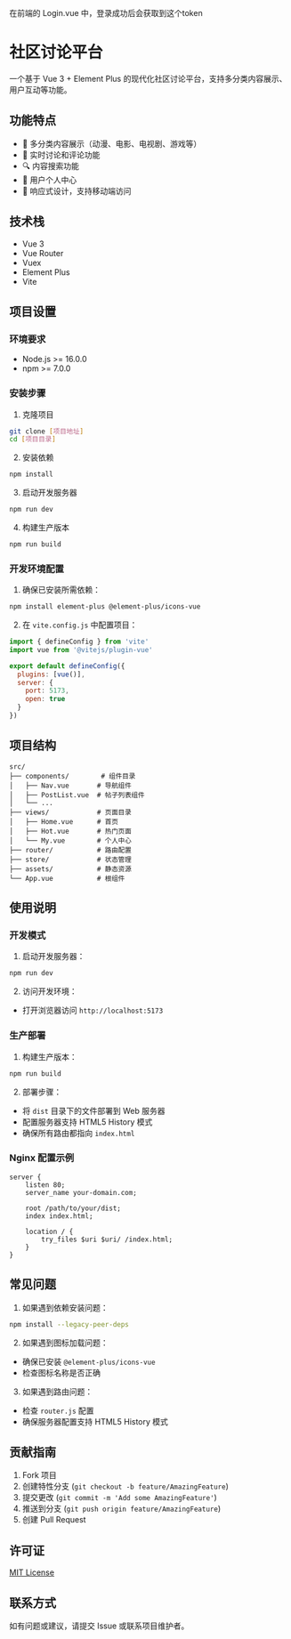 在前端的 Login.vue 中，登录成功后会获取到这个token

# 社区讨论平台

一个基于 Vue 3 + Element Plus 的现代化社区讨论平台，支持多分类内容展示、用户互动等功能。

## 功能特点

- 🎯 多分类内容展示（动漫、电影、电视剧、游戏等）
- 💬 实时讨论和评论功能
- 🔍 内容搜索功能
- 👤 用户个人中心
- 📱 响应式设计，支持移动端访问

## 技术栈

- Vue 3
- Vue Router
- Vuex
- Element Plus
- Vite

## 项目设置

### 环境要求

- Node.js >= 16.0.0
- npm >= 7.0.0

### 安装步骤

1. 克隆项目
```bash
git clone [项目地址]
cd [项目目录]
```

2. 安装依赖
```bash
npm install
```

3. 启动开发服务器
```bash
npm run dev
```

4. 构建生产版本
```bash
npm run build
```

### 开发环境配置

1. 确保已安装所需依赖：
```bash
npm install element-plus @element-plus/icons-vue
```

2. 在 `vite.config.js` 中配置项目：
```javascript
import { defineConfig } from 'vite'
import vue from '@vitejs/plugin-vue'

export default defineConfig({
  plugins: [vue()],
  server: {
    port: 5173,
    open: true
  }
})
```

## 项目结构

```
src/
├── components/        # 组件目录
│   ├── Nav.vue       # 导航组件
│   ├── PostList.vue  # 帖子列表组件
│   └── ...
├── views/            # 页面目录
│   ├── Home.vue      # 首页
│   ├── Hot.vue       # 热门页面
│   └── My.vue        # 个人中心
├── router/           # 路由配置
├── store/            # 状态管理
├── assets/           # 静态资源
└── App.vue           # 根组件
```

## 使用说明

### 开发模式

1. 启动开发服务器：
```bash
npm run dev
```

2. 访问开发环境：
- 打开浏览器访问 `http://localhost:5173`

### 生产部署

1. 构建生产版本：
```bash
npm run build
```

2. 部署步骤：
- 将 `dist` 目录下的文件部署到 Web 服务器
- 配置服务器支持 HTML5 History 模式
- 确保所有路由都指向 `index.html`

### Nginx 配置示例

```nginx
server {
    listen 80;
    server_name your-domain.com;

    root /path/to/your/dist;
    index index.html;

    location / {
        try_files $uri $uri/ /index.html;
    }
}
```

## 常见问题

1. 如果遇到依赖安装问题：
```bash
npm install --legacy-peer-deps
```

2. 如果遇到图标加载问题：
- 确保已安装 `@element-plus/icons-vue`
- 检查图标名称是否正确

3. 如果遇到路由问题：
- 检查 `router.js` 配置
- 确保服务器配置支持 HTML5 History 模式

## 贡献指南

1. Fork 项目
2. 创建特性分支 (`git checkout -b feature/AmazingFeature`)
3. 提交更改 (`git commit -m 'Add some AmazingFeature'`)
4. 推送到分支 (`git push origin feature/AmazingFeature`)
5. 创建 Pull Request

## 许可证

[MIT License](LICENSE)

## 联系方式

如有问题或建议，请提交 Issue 或联系项目维护者。